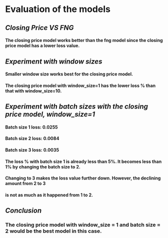 # **Evaluation of the models**
## *Closing Price VS FNG*
   #### The closing price model works better than the fng model since the closing price model has a lower loss value. 
## *Experiment with window sizes* 
   #### Smaller window size works best for the closing price model. 
   #### The closing price model with window_size=1 has the lower loss % than that with window_size=10.

## *Experiment with batch sizes with the closing price model, window_size=1*
   #### Batch size 1 loss: 0.0255
   #### Batch size 2 loss: 0.0084
   #### Batch size 3 loss: 0.0035
   #### The loss % with batch size 1 is already less than 5%. It becomes less than 1% by changing the batch size to 2. 
   #### Changing to 3 makes the loss value further down. However, the declining amount from 2 to 3 
   #### is not as much as it happened from 1 to 2.

## *Conclusion* 
### The closing price model with window_size = 1 and batch size = 2 would be the best model in this case. 
   
